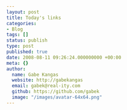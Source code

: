```yaml
---
layout: post
title: Today's links
categories:
- Blog
tags: []
status: publish
type: post
published: true
date: 2008-08-11 09:26:24.000000000 +00:00
meta: {}
author:
  name: Gabe Kangas
  website: http://gabekangas
  email: gabek@real-ity.com
  github: https://github.com/gabek
  image: "/images/avatar-64x64.png"
---
```


